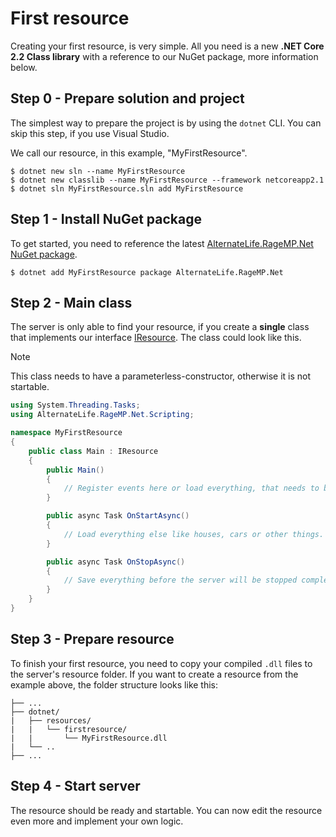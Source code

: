 # **First resource**

Creating your first resource, is very simple. 
All you need is a new **.NET Core 2.2 Class library** with a reference to our NuGet package, more information below.

## Step 0 - Prepare solution and project

The simplest way to prepare the project is by using the `dotnet` CLI. You can skip this step, if you use Visual Studio. 

We call our resource, in this example, "MyFirstResource".

```
$ dotnet new sln --name MyFirstResource
$ dotnet new classlib --name MyFirstResource --framework netcoreapp2.1
$ dotnet sln MyFirstResource.sln add MyFirstResource
```

## Step 1 - Install NuGet package

To get started, you need to reference the latest [AlternateLife.RageMP.Net NuGet package](https://www.nuget.org/packages/AlternateLife.RageMP.Net).

```
$ dotnet add MyFirstResource package AlternateLife.RageMP.Net
```

## Step 2 - Main class

The server is only able to find your resource, if you create a **single** class that implements our interface [IResource](~/api/AlternateLife.RageMP.Net.Scripting.IResource.yml). The class could look like this.

> [!NOTE]
> This class needs to have a parameterless-constructor, otherwise it is not startable.

```cs
using System.Threading.Tasks;
using AlternateLife.RageMP.Net.Scripting;

namespace MyFirstResource
{
    public class Main : IResource
    {
        public Main()
        {
            // Register events here or load everything, that needs to be loaded before the first player connects.
        }

        public async Task OnStartAsync()
        {
            // Load everything else like houses, cars or other things.
        }

        public async Task OnStopAsync()
        {
            // Save everything before the server will be stopped completely.
        }
    }
}
```

## Step 3 - Prepare resource

To finish your first resource, you need to copy your compiled `.dll` files to the server's resource folder. If you want to create a resource from the example above, the folder structure looks like this:

```text
├── ...
├── dotnet/
|   ├── resources/
|   |   └── firstresource/
|   |       └── MyFirstResource.dll
|   └── ..
├── ...
```

## Step 4 - Start server

The resource should be ready and startable. You can now edit the resource even more and implement your own logic.